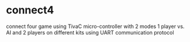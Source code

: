 # connect4
connect four game using TivaC micro-controller with 2 modes 1 player vs. AI and 2 players on different kits
using UART communication protocol 
